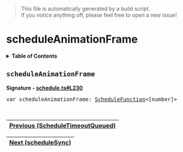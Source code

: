 > This file is automatically generated by a build script.<br>If you notice anything off, please feel free to open a new issue!

# scheduleAnimationFrame

<details><summary><b>Table of Contents</b></summary>

1. [<code>scheduleAnimationFrame</code>](#scheduleAnimationFrame)</details>

## <a name="scheduleAnimationFrame"></a><code>scheduleAnimationFrame</code>

<b>Signature - [schedule.ts#L230](..\/..\/packages\/core\/src\/schedule.ts#L230)</b>

<pre>var scheduleAnimationFrame: <a href="00-ScheduleFunction.md#ScheduleFunction">ScheduleFunction</a>&lt;[number]&gt;</pre><br>

| [Previous \(ScheduleTimeoutQueued\)](07-ScheduleTimeoutQueued.md#readme) |
| --- |

<div align="right">

| [Next \(scheduleSync\)](09-scheduleSync.md#readme) |
| --- |
</div>
